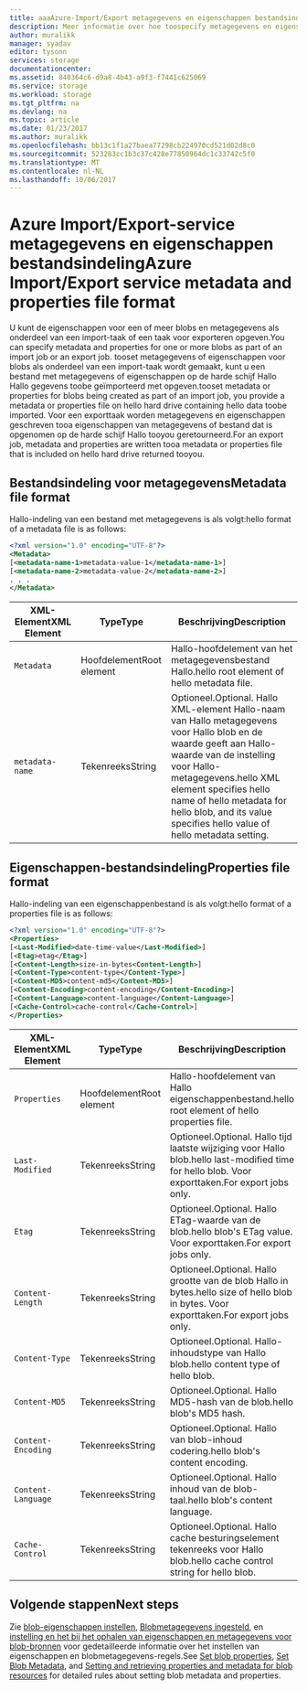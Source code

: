 ```yaml
---
title: aaaAzure-Import/Export metagegevens en eigenschappen bestandsindeling | Microsoft Docs
description: Meer informatie over hoe toospecify metagegevens en eigenschappen van een of meer blobs die deel uitmaken van een importeren of exporteren van de taak.
author: muralikk
manager: syadav
editor: tysonn
services: storage
documentationcenter: 
ms.assetid: 840364c6-d9a8-4b43-a9f3-f7441c625069
ms.service: storage
ms.workload: storage
ms.tgt_pltfrm: na
ms.devlang: na
ms.topic: article
ms.date: 01/23/2017
ms.author: muralikk
ms.openlocfilehash: bb13c1f1a27baea77298cb224970cd521d02d8c0
ms.sourcegitcommit: 523283cc1b3c37c428e77850964dc1c33742c5f0
ms.translationtype: MT
ms.contentlocale: nl-NL
ms.lasthandoff: 10/06/2017
---
```

# <a name="azure-importexport-service-metadata-and-properties-file-format"></a><span data-ttu-id="88f22-103">Azure Import/Export-service metagegevens en eigenschappen bestandsindeling</span><span class="sxs-lookup"><span data-stu-id="88f22-103">Azure Import/Export service metadata and properties file format</span></span>
<span data-ttu-id="88f22-104">U kunt de eigenschappen voor een of meer blobs en metagegevens als onderdeel van een import-taak of een taak voor exporteren opgeven.</span><span class="sxs-lookup"><span data-stu-id="88f22-104">You can specify metadata and properties for one or more blobs as part of an import job or an export job.</span></span> <span data-ttu-id="88f22-105">tooset metagegevens of eigenschappen voor blobs als onderdeel van een import-taak wordt gemaakt, kunt u een bestand met metagegevens of eigenschappen op de harde schijf Hallo Hallo gegevens toobe geïmporteerd met opgeven.</span><span class="sxs-lookup"><span data-stu-id="88f22-105">tooset metadata or properties for blobs being created as part of an import job, you provide a metadata or properties file on hello hard drive containing hello data toobe imported.</span></span> <span data-ttu-id="88f22-106">Voor een exporttaak worden metagegevens en eigenschappen geschreven tooa eigenschappen van metagegevens of bestand dat is opgenomen op de harde schijf Hallo tooyou geretourneerd.</span><span class="sxs-lookup"><span data-stu-id="88f22-106">For an export job, metadata and properties are written tooa metadata or properties file that is included on hello hard drive returned tooyou.</span></span>  
  
## <a name="metadata-file-format"></a><span data-ttu-id="88f22-107">Bestandsindeling voor metagegevens</span><span class="sxs-lookup"><span data-stu-id="88f22-107">Metadata file format</span></span>  
<span data-ttu-id="88f22-108">Hallo-indeling van een bestand met metagegevens is als volgt:</span><span class="sxs-lookup"><span data-stu-id="88f22-108">hello format of a metadata file is as follows:</span></span>  
  
```xml
<?xml version="1.0" encoding="UTF-8"?>  
<Metadata>  
[<metadata-name-1>metadata-value-1</metadata-name-1>]  
[<metadata-name-2>metadata-value-2</metadata-name-2>]  
. . .  
</Metadata>  
```
  
|<span data-ttu-id="88f22-109">XML-Element</span><span class="sxs-lookup"><span data-stu-id="88f22-109">XML Element</span></span>|<span data-ttu-id="88f22-110">Type</span><span class="sxs-lookup"><span data-stu-id="88f22-110">Type</span></span>|<span data-ttu-id="88f22-111">Beschrijving</span><span class="sxs-lookup"><span data-stu-id="88f22-111">Description</span></span>|  
|-----------------|----------|-----------------|  
|`Metadata`|<span data-ttu-id="88f22-112">Hoofdelement</span><span class="sxs-lookup"><span data-stu-id="88f22-112">Root element</span></span>|<span data-ttu-id="88f22-113">Hallo-hoofdelement van het metagegevensbestand Hallo.</span><span class="sxs-lookup"><span data-stu-id="88f22-113">hello root element of hello metadata file.</span></span>|  
|`metadata-name`|<span data-ttu-id="88f22-114">Tekenreeks</span><span class="sxs-lookup"><span data-stu-id="88f22-114">String</span></span>|<span data-ttu-id="88f22-115">Optioneel.</span><span class="sxs-lookup"><span data-stu-id="88f22-115">Optional.</span></span> <span data-ttu-id="88f22-116">Hallo XML-element Hallo-naam van Hallo metagegevens voor Hallo blob en de waarde geeft aan Hallo-waarde van de instelling voor Hallo-metagegevens.</span><span class="sxs-lookup"><span data-stu-id="88f22-116">hello XML element specifies hello name of hello metadata for hello blob, and its value specifies hello value of hello metadata setting.</span></span>|  
  
## <a name="properties-file-format"></a><span data-ttu-id="88f22-117">Eigenschappen-bestandsindeling</span><span class="sxs-lookup"><span data-stu-id="88f22-117">Properties file format</span></span>  
<span data-ttu-id="88f22-118">Hallo-indeling van een eigenschappenbestand is als volgt:</span><span class="sxs-lookup"><span data-stu-id="88f22-118">hello format of a properties file is as follows:</span></span>  
  
```xml
<?xml version="1.0" encoding="UTF-8"?>  
<Properties>  
[<Last-Modified>date-time-value</Last-Modified>]  
[<Etag>etag</Etag>]  
[<Content-Length>size-in-bytes<Content-Length>]  
[<Content-Type>content-type</Content-Type>]  
[<Content-MD5>content-md5</Content-MD5>]  
[<Content-Encoding>content-encoding</Content-Encoding>]  
[<Content-Language>content-language</Content-Language>]  
[<Cache-Control>cache-control</Cache-Control>]  
</Properties>  
```
  
|<span data-ttu-id="88f22-119">XML-Element</span><span class="sxs-lookup"><span data-stu-id="88f22-119">XML Element</span></span>|<span data-ttu-id="88f22-120">Type</span><span class="sxs-lookup"><span data-stu-id="88f22-120">Type</span></span>|<span data-ttu-id="88f22-121">Beschrijving</span><span class="sxs-lookup"><span data-stu-id="88f22-121">Description</span></span>|  
|-----------------|----------|-----------------|  
|`Properties`|<span data-ttu-id="88f22-122">Hoofdelement</span><span class="sxs-lookup"><span data-stu-id="88f22-122">Root element</span></span>|<span data-ttu-id="88f22-123">Hallo-hoofdelement van Hallo eigenschappenbestand.</span><span class="sxs-lookup"><span data-stu-id="88f22-123">hello root element of hello properties file.</span></span>|  
|`Last-Modified`|<span data-ttu-id="88f22-124">Tekenreeks</span><span class="sxs-lookup"><span data-stu-id="88f22-124">String</span></span>|<span data-ttu-id="88f22-125">Optioneel.</span><span class="sxs-lookup"><span data-stu-id="88f22-125">Optional.</span></span> <span data-ttu-id="88f22-126">Hallo tijd laatste wijziging voor Hallo blob.</span><span class="sxs-lookup"><span data-stu-id="88f22-126">hello last-modified time for hello blob.</span></span> <span data-ttu-id="88f22-127">Voor exporttaken.</span><span class="sxs-lookup"><span data-stu-id="88f22-127">For export jobs only.</span></span>|  
|`Etag`|<span data-ttu-id="88f22-128">Tekenreeks</span><span class="sxs-lookup"><span data-stu-id="88f22-128">String</span></span>|<span data-ttu-id="88f22-129">Optioneel.</span><span class="sxs-lookup"><span data-stu-id="88f22-129">Optional.</span></span> <span data-ttu-id="88f22-130">Hallo ETag-waarde van de blob.</span><span class="sxs-lookup"><span data-stu-id="88f22-130">hello blob's ETag value.</span></span> <span data-ttu-id="88f22-131">Voor exporttaken.</span><span class="sxs-lookup"><span data-stu-id="88f22-131">For export jobs only.</span></span>|  
|`Content-Length`|<span data-ttu-id="88f22-132">Tekenreeks</span><span class="sxs-lookup"><span data-stu-id="88f22-132">String</span></span>|<span data-ttu-id="88f22-133">Optioneel.</span><span class="sxs-lookup"><span data-stu-id="88f22-133">Optional.</span></span> <span data-ttu-id="88f22-134">Hallo grootte van de blob Hallo in bytes.</span><span class="sxs-lookup"><span data-stu-id="88f22-134">hello size of hello blob in bytes.</span></span> <span data-ttu-id="88f22-135">Voor exporttaken.</span><span class="sxs-lookup"><span data-stu-id="88f22-135">For export jobs only.</span></span>|  
|`Content-Type`|<span data-ttu-id="88f22-136">Tekenreeks</span><span class="sxs-lookup"><span data-stu-id="88f22-136">String</span></span>|<span data-ttu-id="88f22-137">Optioneel.</span><span class="sxs-lookup"><span data-stu-id="88f22-137">Optional.</span></span> <span data-ttu-id="88f22-138">Hallo-inhoudstype van Hallo blob.</span><span class="sxs-lookup"><span data-stu-id="88f22-138">hello content type of hello blob.</span></span>|  
|`Content-MD5`|<span data-ttu-id="88f22-139">Tekenreeks</span><span class="sxs-lookup"><span data-stu-id="88f22-139">String</span></span>|<span data-ttu-id="88f22-140">Optioneel.</span><span class="sxs-lookup"><span data-stu-id="88f22-140">Optional.</span></span> <span data-ttu-id="88f22-141">Hallo MD5-hash van de blob.</span><span class="sxs-lookup"><span data-stu-id="88f22-141">hello blob's MD5 hash.</span></span>|  
|`Content-Encoding`|<span data-ttu-id="88f22-142">Tekenreeks</span><span class="sxs-lookup"><span data-stu-id="88f22-142">String</span></span>|<span data-ttu-id="88f22-143">Optioneel.</span><span class="sxs-lookup"><span data-stu-id="88f22-143">Optional.</span></span> <span data-ttu-id="88f22-144">Hallo van blob-inhoud codering.</span><span class="sxs-lookup"><span data-stu-id="88f22-144">hello blob's content encoding.</span></span>|  
|`Content-Language`|<span data-ttu-id="88f22-145">Tekenreeks</span><span class="sxs-lookup"><span data-stu-id="88f22-145">String</span></span>|<span data-ttu-id="88f22-146">Optioneel.</span><span class="sxs-lookup"><span data-stu-id="88f22-146">Optional.</span></span> <span data-ttu-id="88f22-147">Hallo inhoud van de blob-taal.</span><span class="sxs-lookup"><span data-stu-id="88f22-147">hello blob's content language.</span></span>|  
|`Cache-Control`|<span data-ttu-id="88f22-148">Tekenreeks</span><span class="sxs-lookup"><span data-stu-id="88f22-148">String</span></span>|<span data-ttu-id="88f22-149">Optioneel.</span><span class="sxs-lookup"><span data-stu-id="88f22-149">Optional.</span></span> <span data-ttu-id="88f22-150">Hallo cache besturingselement tekenreeks voor Hallo blob.</span><span class="sxs-lookup"><span data-stu-id="88f22-150">hello cache control string for hello blob.</span></span>|  

## <a name="next-steps"></a><span data-ttu-id="88f22-151">Volgende stappen</span><span class="sxs-lookup"><span data-stu-id="88f22-151">Next steps</span></span>

<span data-ttu-id="88f22-152">Zie [blob-eigenschappen instellen](/rest/api/storageservices/set-blob-properties), [Blobmetagegevens ingesteld](/rest/api/storageservices/set-blob-metadata), en [instelling en het bij het ophalen van eigenschappen en metagegevens voor blob-bronnen](/rest/api/storageservices/setting-and-retrieving-properties-and-metadata-for-blob-resources) voor gedetailleerde informatie over het instellen van eigenschappen en blobmetagegevens-regels.</span><span class="sxs-lookup"><span data-stu-id="88f22-152">See [Set blob properties](/rest/api/storageservices/set-blob-properties), [Set Blob Metadata](/rest/api/storageservices/set-blob-metadata), and [Setting and retrieving properties and metadata for blob resources](/rest/api/storageservices/setting-and-retrieving-properties-and-metadata-for-blob-resources) for detailed rules about setting blob metadata and properties.</span></span>
